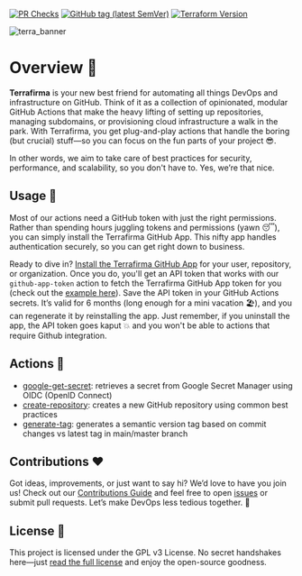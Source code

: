 [![PR Checks](https://github.com/adelinosousa/terrafirma/actions/workflows/pr-checks.yml/badge.svg)](https://github.com/adelinosousa/terrafirma/actions)
[![GitHub tag (latest SemVer)](https://img.shields.io/github/v/tag/adelinosousa/terrafirma.svg?label=latest&sort=semver)](https://github.com/adelinosousa/terrafirma/releases)
[![Terraform Version](https://img.shields.io/badge/terraform-1.9.x-623CE4.svg?logo=terraform)](https://github.com/hashicorp/terraform/releases)

![terra_banner](https://github.com/user-attachments/assets/55cb0679-0302-4764-b485-c3ee96328d34)

# Overview 🚀

**Terrafirma** is your new best friend for automating all things DevOps and infrastructure on GitHub. Think of it as a collection of opinionated, modular GitHub Actions that make the heavy lifting of setting up repositories, managing subdomains, or provisioning cloud infrastructure a walk in the park. With Terrafirma, you get plug-and-play actions that handle the boring (but crucial) stuff—so you can focus on the fun parts of your project 😎.

In other words, we aim to take care of best practices for security, performance, and scalability, so you don't have to. Yes, we’re that nice.

## Usage 🔧

Most of our actions need a GitHub token with just the right permissions. Rather than spending hours juggling tokens and permissions (yawn 😴), you can simply install the Terrafirma GitHub App. This nifty app handles authentication securely, so you can get right down to business.

Ready to dive in? [Install the Terrafirma GitHub App](https://github.com/apps/terrafirma-linos) for your user, repository, or organization. Once you do, you'll get an API token that works with our `github-app-token` action to fetch the Terrafirma GitHub App token for you (check out the [example here](https://github.com/adelinosousa/terrafirma/tree/main/actions/github-app-token#usage)). Save the API token in your GitHub Actions secrets. It’s valid for 6 months (long enough for a mini vacation 🏖️), and you can regenerate it by reinstalling the app. Just remember, if you uninstall the app, the API token goes kaput 💥 and you won't be able to actions that require Github integration.

## Actions 🔨

- [google-get-secret](https://github.com/adelinosousa/terrafirma/tree/main/actions/google-get-secret): retrieves a secret from Google Secret Manager using OIDC (OpenID Connect)
- [create-repository](https://github.com/adelinosousa/terrafirma/tree/main/actions/create-repository): creates a new GitHub repository using common best practices
- [generate-tag](https://github.com/adelinosousa/terrafirma/tree/main/actions/generate-tag): generates a semantic version tag based on commit changes vs latest tag in main/master branch

## Contributions ❤️

Got ideas, improvements, or just want to say hi? We’d love to have you join us! Check out our [Contributions Guide](https://github.com/adelinosousa/terrafirma/blob/main/CONTRIBUTING.md) and feel free to open [issues](https://github.com/adelinosousa/terrafirma/issues/new) or submit pull requests. Let’s make DevOps less tedious together. 🙌

## License 📜

This project is licensed under the GPL v3 License. No secret handshakes here—just [read the full license](https://github.com/adelinosousa/terrafirma/blob/main/LICENSE) and enjoy the open-source goodness.
